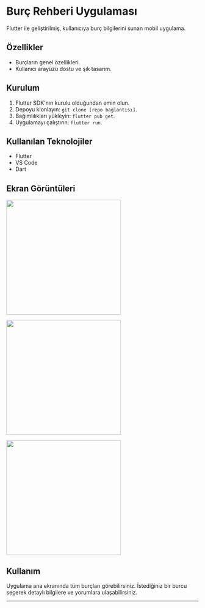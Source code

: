 # Burç Rehberi Uygulaması

Flutter ile geliştirilmiş, kullanıcıya burç bilgilerini sunan mobil uygulama.

## Özellikler
- Burçların genel özellikleri.
- Kullanıcı arayüzü dostu ve şık tasarım.

## Kurulum

1. Flutter SDK'nın kurulu olduğundan emin olun.
2. Depoyu klonlayın: `git clone [repo bağlantısı]`.
3. Bağımlılıkları yükleyin: `flutter pub get`.
4. Uygulamayı çalıştırın: `flutter run`.

## Kullanılan Teknolojiler

- Flutter
- VS Code
- Dart

## Ekran Görüntüleri
<img src="https://github.com/aybukeoguz/zodiac-sign-app-flutter/assets/80958621/acfcc243-3165-4d7a-b666-bd62433a4f08" width="300">

<img src="https://github.com/aybukeoguz/zodiac-sign-app-flutter/assets/80958621/d69a0c81-8969-4b58-b385-cb92fdb3db53" width="300"><br>

<img src="https://github.com/aybukeoguz/zodiac-sign-app-flutter/assets/80958621/bcf2c86b-01ab-45b7-b585-bd590fdf54d4" width="300">

## Kullanım

Uygulama ana ekranında tüm burçları görebilirsiniz. İstediğiniz bir burcu seçerek detaylı bilgilere ve yorumlara ulaşabilirsiniz.

---
